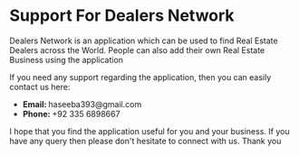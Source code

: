 <h1>Support For Dealers Network</h1>
<p>Dealers Network is an application which can be used to find Real Estate Dealers across the World. People can also add their own Real Estate Business using
the application</p>
<p>If you need any support regarding the application, then you can easily contact us here:</p>

<ul>
  <li><strong>Email: </strong>haseeba393@gmail.com</li>
  <li><strong>Phone: </strong>+92 335 6898667</li>
</ul>

<p>I hope that you find the application useful for you and your business. If you have any query then please don't hesitate to connect with us. Thank you</p>
